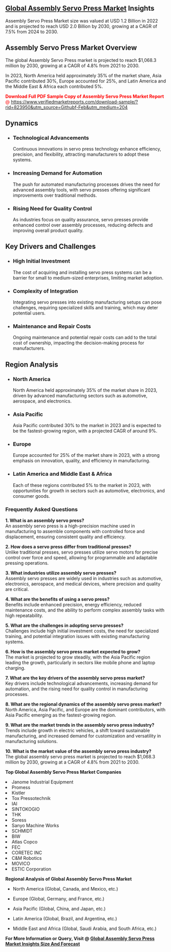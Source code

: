 <h2><a href="https://www.verifiedmarketreports.com/download-sample/?rid=823950&amp;utm_source=Githubf&amp;utm_medium=204" target="_blank">Global Assembly Servo Press Market</a> Insights</h2><p>Assembly Servo Press Market size was valued at USD 1.2 Billion in 2022 and is projected to reach USD 2.0 Billion by 2030, growing at a CAGR of 7.5% from 2024 to 2030.</p><p> <h2>Assembly Servo Press Market Overview</h2> <p>The global Assembly Servo Press market is projected to reach $1,068.3 million by 2030, growing at a CAGR of 4.8% from 2021 to 2030. </p> <p>In 2023, North America held approximately 35% of the market share, Asia Pacific contributed 30%, Europe accounted for 25%, and Latin America and the Middle East & Africa each contributed 5%. </p> <p><p><span class=""><span style="color: #ff0000;"><strong>Download Full PDF Sample Copy of Assembly Servo Press Market Report</strong> @ </span><a href="https://www.verifiedmarketreports.com/download-sample/?rid=823950&amp;utm_source=Githubf-Feb&amp;utm_medium=204" target="_blank">https://www.verifiedmarketreports.com/download-sample/?rid=823950&amp;utm_source=Githubf-Feb&amp;utm_medium=204</a></span></p></p> <h2>Dynamics</h2> <ul> <li><h3>Technological Advancements</h3> <p>Continuous innovations in servo press technology enhance efficiency, precision, and flexibility, attracting manufacturers to adopt these systems. </p> </li> <li><h3>Increasing Demand for Automation</h3> <p>The push for automated manufacturing processes drives the need for advanced assembly tools, with servo presses offering significant improvements over traditional methods. </p> </li> <li><h3>Rising Need for Quality Control</h3> <p>As industries focus on quality assurance, servo presses provide enhanced control over assembly processes, reducing defects and improving overall product quality. </p> </li> </ul> <h2>Key Drivers and Challenges</h2> <ul> <li><h3>High Initial Investment</h3> <p>The cost of acquiring and installing servo press systems can be a barrier for small to medium-sized enterprises, limiting market adoption. </p> </li> <li><h3>Complexity of Integration</h3> <p>Integrating servo presses into existing manufacturing setups can pose challenges, requiring specialized skills and training, which may deter potential users. </p> </li> <li><h3>Maintenance and Repair Costs</h3> <p>Ongoing maintenance and potential repair costs can add to the total cost of ownership, impacting the decision-making process for manufacturers. </p> </li> </ul> <h2>Region Analysis</h2> <ul> <li><h3>North America</h3> <p>North America held approximately 35% of the market share in 2023, driven by advanced manufacturing sectors such as automotive, aerospace, and electronics. </p> </li> <li><h3>Asia Pacific</h3> <p>Asia Pacific contributed 30% to the market in 2023 and is expected to be the fastest-growing region, with a projected CAGR of around 9%. </p> </li> <li><h3>Europe</h3> <p>Europe accounted for 25% of the market share in 2023, with a strong emphasis on innovation, quality, and efficiency in manufacturing. </p> </li> <li><h3>Latin America and Middle East & Africa</h3> <p>Each of these regions contributed 5% to the market in 2023, with opportunities for growth in sectors such as automotive, electronics, and consumer goods. </p> </li> </ul> <h3>Frequently Asked Questions</h3> <p><strong>1. What is an assembly servo press?</strong><br> An assembly servo press is a high-precision machine used in manufacturing to assemble components with controlled force and displacement, ensuring consistent quality and efficiency. </p> <p><strong>2. How does a servo press differ from traditional presses?</strong><br> Unlike traditional presses, servo presses utilize servo motors for precise control over force and speed, allowing for programmable and adaptable pressing operations. </p> <p><strong>3. What industries utilize assembly servo presses?</strong><br> Assembly servo presses are widely used in industries such as automotive, electronics, aerospace, and medical devices, where precision and quality are critical. </p> <p><strong>4. What are the benefits of using a servo press?</strong><br> Benefits include enhanced precision, energy efficiency, reduced maintenance costs, and the ability to perform complex assembly tasks with high repeatability. </p> <p><strong>5. What are the challenges in adopting servo presses?</strong><br> Challenges include high initial investment costs, the need for specialized training, and potential integration issues with existing manufacturing systems. </p> <p><strong>6. How is the assembly servo press market expected to grow?</strong><br> The market is projected to grow steadily, with the Asia Pacific region leading the growth, particularly in sectors like mobile phone and laptop charging. </p> <p><strong>7. What are the key drivers of the assembly servo press market?</strong><br> Key drivers include technological advancements, increasing demand for automation, and the rising need for quality control in manufacturing processes. </p> <p><strong>8. What are the regional dynamics of the assembly servo press market?</strong><br> North America, Asia Pacific, and Europe are the dominant contributors, with Asia Pacific emerging as the fastest-growing region. </p> <p><strong>9. What are the market trends in the assembly servo press industry?</strong><br> Trends include growth in electric vehicles, a shift toward sustainable manufacturing, and increased demand for customization and versatility in manufacturing solutions. </p> <p><strong>10. What is the market value of the assembly servo press industry?</strong><br> The global assembly servo press market is projected to reach $1,068.3 million by 2030, growing at a CAGR of 4.8% from 2021 to 2030. </p> </p><p><strong>Top Global Assembly Servo Press Market Companies</strong></p><div data-test-id=""><p><li>Janome Industrial Equipment</li><li> Promess</li><li> Kistler</li><li> Tox Pressotechnik</li><li> IAI</li><li> SINTOKOGIO</li><li> THK</li><li> Soress</li><li> Sanyo Machine Works</li><li> SCHMIDT</li><li> BIW</li><li> Atlas Copco</li><li> FEC</li><li> CORETEC INC</li><li> C&M Robotics</li><li> MOVICO</li><li> ESTIC Corporation</li></p><div><strong>Regional Analysis of&nbsp;Global Assembly Servo Press Market</strong></div><ul><li dir="ltr"><p dir="ltr">North America&nbsp;(Global, Canada, and Mexico, etc.)</p></li><li dir="ltr"><p dir="ltr">Europe (Global, Germany, and France, etc.)</p></li><li dir="ltr"><p dir="ltr">Asia Pacific&nbsp;(Global, China, and Japan, etc.)</p></li><li dir="ltr"><p dir="ltr">Latin America&nbsp;(Global, Brazil, and Argentina, etc.)</p></li><li dir="ltr">Middle East and Africa&nbsp;(Global, Saudi Arabia, and South Africa, etc.)</li></ul><p><strong>For More Information or Query, Visit @&nbsp;</strong><strong><a href="https://www.verifiedmarketreports.com/product/assembly-servo-press-market/?utm_source=Githubf&amp;utm_medium=204" target="_blank">Global Assembly Servo Press Market Insights Size And Forecast</a></strong></p></div>
